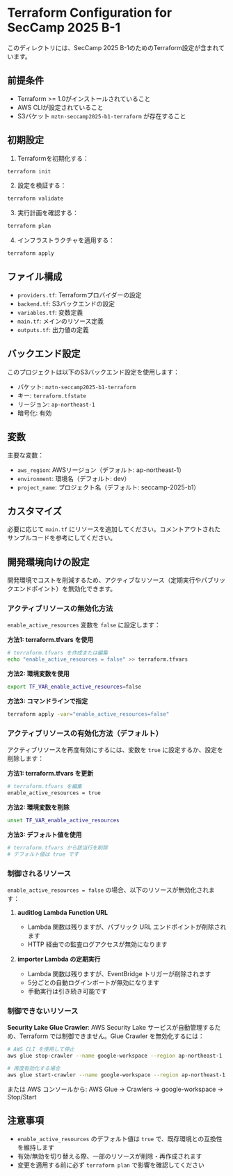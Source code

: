 # Terraform Configuration for SecCamp 2025 B-1

このディレクトリには、SecCamp 2025 B-1のためのTerraform設定が含まれています。

## 前提条件

- Terraform >= 1.0がインストールされていること
- AWS CLIが設定されていること
- S3バケット `mztn-seccamp2025-b1-terraform` が存在すること

## 初期設定

1. Terraformを初期化する：
```bash
terraform init
```

2. 設定を検証する：
```bash
terraform validate
```

3. 実行計画を確認する：
```bash
terraform plan
```

4. インフラストラクチャを適用する：
```bash
terraform apply
```

## ファイル構成

- `providers.tf`: Terraformプロバイダーの設定
- `backend.tf`: S3バックエンドの設定
- `variables.tf`: 変数定義
- `main.tf`: メインのリソース定義
- `outputs.tf`: 出力値の定義

## バックエンド設定

このプロジェクトは以下のS3バックエンド設定を使用します：
- バケット: `mztn-seccamp2025-b1-terraform`
- キー: `terraform.tfstate`
- リージョン: `ap-northeast-1`
- 暗号化: 有効

## 変数

主要な変数：
- `aws_region`: AWSリージョン（デフォルト: ap-northeast-1）
- `environment`: 環境名（デフォルト: dev）
- `project_name`: プロジェクト名（デフォルト: seccamp-2025-b1）

## カスタマイズ

必要に応じて `main.tf` にリソースを追加してください。コメントアウトされたサンプルコードを参考にしてください。

## 開発環境向けの設定

開発環境でコストを削減するため、アクティブなリソース（定期実行やパブリックエンドポイント）を無効化できます。

### アクティブリソースの無効化方法

`enable_active_resources` 変数を `false` に設定します：

**方法1: terraform.tfvars を使用**
```bash
# terraform.tfvars を作成または編集
echo "enable_active_resources = false" >> terraform.tfvars
```

**方法2: 環境変数を使用**
```bash
export TF_VAR_enable_active_resources=false
```

**方法3: コマンドラインで指定**
```bash
terraform apply -var="enable_active_resources=false"
```

### アクティブリソースの有効化方法（デフォルト）

アクティブリソースを再度有効にするには、変数を `true` に設定するか、設定を削除します：

**方法1: terraform.tfvars を更新**
```bash
# terraform.tfvars を編集
enable_active_resources = true
```

**方法2: 環境変数を削除**
```bash
unset TF_VAR_enable_active_resources
```

**方法3: デフォルト値を使用**
```bash
# terraform.tfvars から該当行を削除
# デフォルト値は true です
```

### 制御されるリソース

`enable_active_resources = false` の場合、以下のリソースが無効化されます：

1. **auditlog Lambda Function URL**
   - Lambda 関数は残りますが、パブリック URL エンドポイントが削除されます
   - HTTP 経由での監査ログアクセスが無効になります

2. **importer Lambda の定期実行**
   - Lambda 関数は残りますが、EventBridge トリガーが削除されます
   - 5分ごとの自動ログインポートが無効になります
   - 手動実行は引き続き可能です

### 制御できないリソース

**Security Lake Glue Crawler**: AWS Security Lake サービスが自動管理するため、Terraform では制御できません。Glue Crawler を無効化するには：

```bash
# AWS CLI を使用して停止
aws glue stop-crawler --name google-workspace --region ap-northeast-1

# 再度有効化する場合
aws glue start-crawler --name google-workspace --region ap-northeast-1
```

または AWS コンソールから: AWS Glue → Crawlers → google-workspace → Stop/Start

## 注意事項

- `enable_active_resources` のデフォルト値は `true` で、既存環境との互換性を維持します
- 有効/無効を切り替える際、一部のリソースが削除・再作成されます
- 変更を適用する前に必ず `terraform plan` で影響を確認してください